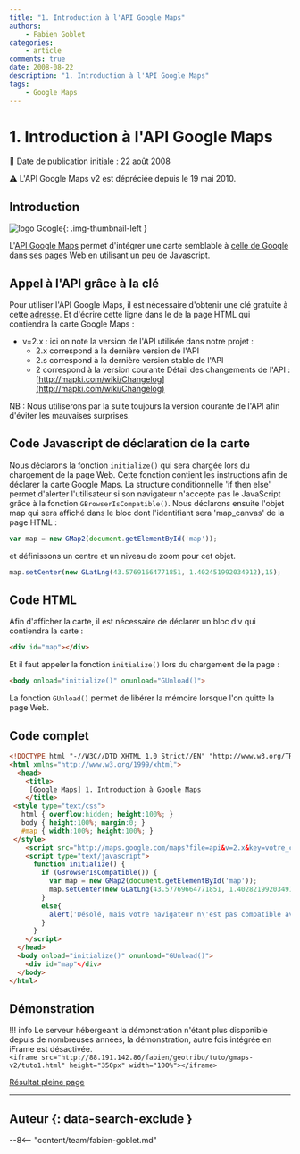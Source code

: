 ```yaml
---
title: "1. Introduction à l'API Google Maps"
authors:
    - Fabien Goblet
categories:
    - article
comments: true
date: 2008-08-22
description: "1. Introduction à l'API Google Maps"
tags:
    - Google Maps
---
```


# 1. Introduction à l'API Google Maps

:calendar: Date de publication initiale : 22 août 2008

:warning: L'API Google Maps v2 est dépréciée depuis le 19 mai 2010.

## Introduction

![logo Google](https://cdn.geotribu.fr/img/logos-icones/entreprises_association/google/google.webp "logo Google"){: .img-thumbnail-left }

L'[API Google Maps](http://code.google.com/intl/fr/apis/maps/) permet d'intégrer une carte semblable à [celle de Google](http://maps.google.fr/maps?hl=fr&tab=wl) dans ses pages Web en utilisant un peu de Javascript.

## Appel à l'API grâce à la clé

Pour utiliser l'API Google Maps, il est nécessaire d'obtenir une clé gratuite à cette [adresse](http://code.google.com/intl/fr/apis/maps/signup.html). Et d'écrire cette ligne dans le de la page HTML qui contiendra la carte Google Maps :  

- v=2.x : ici on note la version de l'API utilisée dans notre projet :
    - 2.x correspond à la dernière version de l'API
    - 2.s correspond à la dernière version stable de l'API
    - 2 correspond à la version courante Détail des changements de l'API : [http://mapki.com/wiki/Changelog](http://mapki.com/wiki/Changelog)

NB : Nous utiliserons par la suite toujours la version courante de l'API afin d'éviter les mauvaises surprises.

## Code Javascript de déclaration de la carte

Nous déclarons la fonction `initialize()` qui sera chargée lors du chargement de la page Web. Cette fonction contient les instructions afin de déclarer la carte Google Maps. La structure conditionnelle 'if then else' permet d'alerter l'utilisateur si son navigateur n'accepte pas le JavaScript grâce à la fonction `GBrowserIsCompatible()`. Nous déclarons ensuite l'objet map qui sera affiché dans le bloc dont l'identifiant sera 'map_canvas' de la page HTML :

```javascript
var map = new GMap2(document.getElementById('map'));
```

et définissons un centre et un niveau de zoom pour cet objet.

```javascript
map.setCenter(new GLatLng(43.57691664771851, 1.402451992034912),15);
```

## Code HTML

Afin d'afficher la carte, il est nécessaire de déclarer un bloc div qui contiendra la carte :

```html
<div id="map"></div>
```

Et il faut appeler la fonction `initialize()` lors du chargement de la page :

```html
<body onload="initialize()" onunload="GUnload()">
```

La fonction `GUnload()` permet de libérer la mémoire lorsque l'on quitte la page Web.

## Code complet

```html
<!DOCTYPE html "-//W3C//DTD XHTML 1.0 Strict//EN" "http://www.w3.org/TR/xhtml1/DTD/xhtml1-strict.dtd">
<html xmlns="http://www.w3.org/1999/xhtml">
  <head>
    <title>
     [Google Maps] 1. Introduction à Google Maps
    </title>
 <style type="text/css">
   html { overflow:hidden; height:100%; }
   body { height:100%; margin:0; }
   #map { width:100%; height:100%; }
 </style>
    <script src="http://maps.google.com/maps?file=api&v=2.x&key=votre_clé_ici" type="text/javascript"></script>
    <script type="text/javascript">
      function initialize() {
        if (GBrowserIsCompatible()) {
          var map = new GMap2(document.getElementById('map'));
          map.setCenter(new GLatLng(43.57769664771851, 1.402821992034912),16);
        }
        else{
          alert('Désolé, mais votre navigateur n\'est pas compatible avec Google Maps');
        }
      }
    </script>
  </head>
  <body onload="initialize()" onunload="GUnload()">
    <div id="map"</div>
  </body>
</html>
```

## Démonstration

!!! info
    Le serveur hébergeant la démonstration n'étant plus disponible depuis de nombreuses années, la démonstration, autre fois intégrée en iFrame est désactivée.  
    `<iframe src="http://88.191.142.86/fabien/geotribu/tuto/gmaps-v2/tuto1.html" height="350px" width="100%"></iframe>`

[Résultat pleine page](http://88.191.142.86/fabien/geotribu/tuto/gmaps-v2/tuto1.html)

----

## Auteur {: data-search-exclude }

--8<-- "content/team/fabien-goblet.md"
